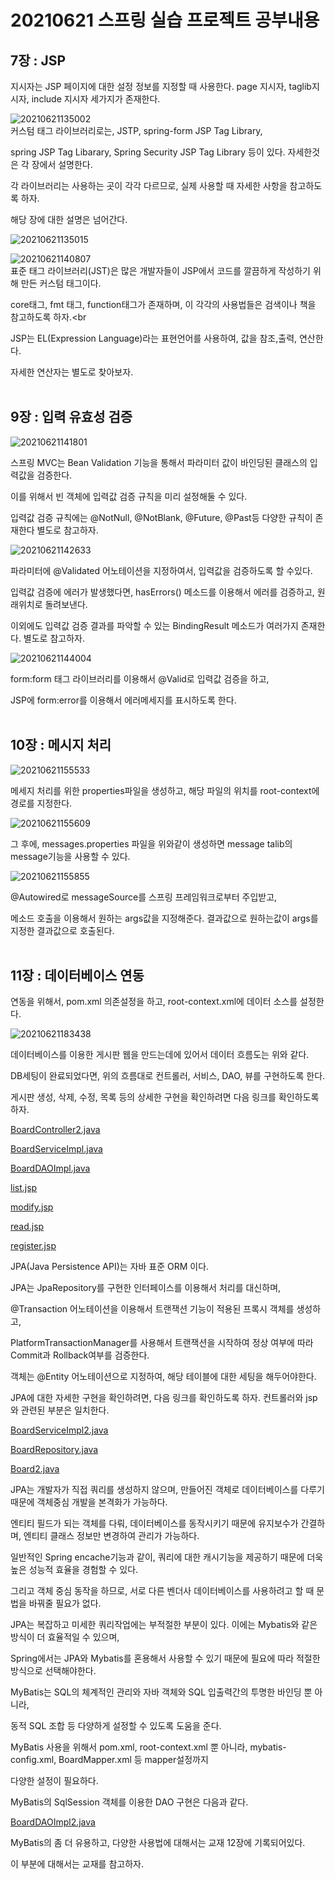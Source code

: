 <h1> 20210621 스프링 실습 프로젝트 공부내용 </h1>


<h2>7장 : JSP</h2>

지시자는 JSP 페이지에 대한 설정 정보를 지정할 때 사용한다.
page 지시자, taglib지시자, include 지시자 세가지가 존재한다.<br>

![20210621135002](https://user-images.githubusercontent.com/61536109/122774453-27615a00-d2e4-11eb-97d8-02934334380b.png) <br>
커스텀 태그 라이브러리로는, JSTP, spring-form JSP Tag Library,

spring  JSP Tag Libarary, Spring Security JSP Tag Library 등이 있다. 자세한것은 각 장에서 설명한다.

각 라이브러리는 사용하는 곳이 각각 다르므로, 실제 사용할 때 자세한 사항을 참고하도록 하자.

해당 장에 대한 설명은 넘어간다. <br>

![20210621135015](https://user-images.githubusercontent.com/61536109/122774536-39db9380-d2e4-11eb-9c80-df0d6ed65b50.png) <br>

![20210621140807](https://user-images.githubusercontent.com/61536109/122774540-3b0cc080-d2e4-11eb-8e6a-8446e56b3231.png) <br>
표준 태그 라이브러리(JST)은 많은 개발자들이  JSP에서 코드를 깔끔하게 작성하기 위해 만든 커스텀 태그이다.

core태그, fmt 태그, function태그가 존재하며, 이 각각의 사용법들은 검색이나 책을 참고하도록 하자.<br
                                                                   
JSP는  EL(Expression  Language)라는 표현언어를 사용하여, 값을 참조,출력, 연산한다.
                                                                   
자세한 연산자는 별도로 찾아보자. <br><br>


<h2>9장 : 입력 유효성 검증</h2>

![20210621141801](https://user-images.githubusercontent.com/61536109/122774685-60013380-d2e4-11eb-8ad4-1f0edd310574.png) <br>

스프링 MVC는 Bean Validation 기능을 통해서 파라미터 값이 바인딩된 클래스의 입력값을 검증한다.

이를 위해서 빈 객체에 입력값 검증 규칙을 미리 설정해둘 수 있다.

입력값  검증 규칙에는 @NotNull, @NotBlank, @Future, @Past등 다양한 규칙이 존재한다  별도로 참고하자. <br>

![20210621142633](https://user-images.githubusercontent.com/61536109/122774688-6099ca00-d2e4-11eb-982b-589873b090f2.png) <br>

파라미터에 @Validated 어노테이션을 지정하여서, 입력값을 검증하도록 할 수있다.

입력값 검증에 에러가 발생했다면, hasErrors() 메소드를 이용해서 에러를 검증하고, 원래위치로 돌려보낸다.

이외에도 입력값 검증 결과를 파악할 수 있는 BindingResult 메소드가 여러가지 존재한다. 별도로 참고하자. <br>

![20210621144004](https://user-images.githubusercontent.com/61536109/122774694-61326080-d2e4-11eb-86ad-612a8a6826b1.png) <br>

form:form 태그 라이브러리를 이용해서 @Valid로 입력값 검증을 하고,

JSP에 form:error를 이용해서 에러메세지를 표시하도록 한다. <br><br>

<h2>10장 : 메시지 처리</h2>

![20210621155533](https://user-images.githubusercontent.com/61536109/122774913-93dc5900-d2e4-11eb-9bc3-649c351684e6.png) <br>

메세지 처리를 위한 properties파일을 생성하고, 해당 파일의 위치를 root-context에 경로를 지정한다. <br>

![20210621155609](https://user-images.githubusercontent.com/61536109/122774917-9474ef80-d2e4-11eb-89c8-255604ed1b21.png) <br>

그 후에, messages.properties 파일을 위와같이 생성하면 message talib의 message기능을 사용할 수 있다. <br>

![20210621155855](https://user-images.githubusercontent.com/61536109/122774977-a35ba200-d2e4-11eb-98ea-302703cc99a3.png) <br>

@Autowired로 messageSource를 스프링 프레임워크로부터 주입받고,

메소드 호출을 이용해서 원하는 args값을 지정해준다. 결과값으로 원하는값이 args를 지정한 결과값으로 호출된다. <br><br>



<h2>11장 : 데이터베이스 연동</h2>

연동을 위해서, pom.xml 의존설정을 하고, root-context.xml에 데이터 소스를 설정한다.<br>

![20210621183438](https://user-images.githubusercontent.com/61536109/122775053-b7070880-d2e4-11eb-8b8c-33eefa714947.png) <br>

데이터베이스를 이용한 게시판 웹을 만드는데에 있어서 데이터 흐름도는 위와 같다.

DB세팅이 완료되었다면, 위의 흐름대로 컨트롤러, 서비스, DAO, 뷰를 구현하도록 한다.

게시판 생성, 삭제, 수정, 목록 등의 상세한 구현을 확인하려면 다음 링크를 확인하도록 하자. <br>

[BoardController2.java](https://github.com/kokochi66/StudyFilm_BackEnd_kokochi/blob/main/5_Spring4/hdSpring/KorchiProject/src/main/java/org/kochi/controller/BoardController2.java)<br>

[BoardServiceImpl.java](https://github.com/kokochi66/StudyFilm_BackEnd_kokochi/blob/main/5_Spring4/hdSpring/KorchiProject/src/main/java/org/kochi/service/BoardServiceImpl.java)<br>

[BoardDAOImpl.java](https://github.com/kokochi66/StudyFilm_BackEnd_kokochi/blob/main/5_Spring4/hdSpring/KorchiProject/src/main/java/org/kochi/dao/BoardDAOImpl.java)<br>

[list.jsp](https://github.com/kokochi66/StudyFilm_BackEnd_kokochi/blob/main/5_Spring4/hdSpring/KorchiProject/src/main/webapp/WEB-INF/views/board2/list.jsp)<br>

[modify.jsp](https://github.com/kokochi66/StudyFilm_BackEnd_kokochi/blob/main/5_Spring4/hdSpring/KorchiProject/src/main/webapp/WEB-INF/views/board2/modify.jsp)<br>

[read.jsp](https://github.com/kokochi66/StudyFilm_BackEnd_kokochi/blob/main/5_Spring4/hdSpring/KorchiProject/src/main/webapp/WEB-INF/views/board2/read.jsp)<br>

[register.jsp](https://github.com/kokochi66/StudyFilm_BackEnd_kokochi/blob/main/5_Spring4/hdSpring/KorchiProject/src/main/webapp/WEB-INF/views/board2/register.jsp)<br>




JPA(Java Persistence API)는 자바 표준 ORM 이다.

JPA는 JpaRepository를 구현한 인터페이스를 이용해서 처리를 대신하며,

@Transaction 어노테이션을 이용해서 트랜잭션 기능이 적용된 프록시 객체를 생성하고,

PlatformTransactionManager를 사용해서 트랜잭션을 시작하여 정상 여부에 따라 Commit과 Rollback여부를 검증한다.

객체는 @Entity 어노테이션으로 지정하여, 해당 테이블에 대한 세팅을 해두어야한다.

JPA에 대한 자세한 구현을 확인하려면, 다음 링크를 확인하도록 하자. 컨트롤러와 jsp와 관련된 부분은 일치한다. <br>

[BoardServiceImpl2.java](https://github.com/kokochi66/StudyFilm_BackEnd_kokochi/blob/main/5_Spring4/hdSpring/KorchiProject/src/main/java/org/kochi/dao/BoardDAOImpl2.java) <br>

[BoardRepository.java](https://github.com/kokochi66/StudyFilm_BackEnd_kokochi/blob/main/5_Spring4/hdSpring/KorchiProject/src/main/java/org/kochi/repository/BoardRepository.java) <br>

[Board2.java](https://github.com/kokochi66/StudyFilm_BackEnd_kokochi/blob/main/5_Spring4/hdSpring/KorchiProject/src/main/java/org/kochi/domain/Board2.java) <br>

JPA는 개발자가 직접 쿼리를 생성하지 않으며, 만들어진 객체로 데이터베이스를 다루기 때문에 객체중심 개발을 본격화가 가능하다.

엔티티 필드가 되는 객체를 다뤄, 데이터베이스를 동작시키기 때문에 유지보수가 간결하며, 엔티티 클래스 정보만 변경하여 관리가 가능하다.

일반적인 Spring encache기능과 같이, 쿼리에 대한 캐시기능을 제공하기 때문에 더욱 높은 성능적 효율을 경험할 수 있다.

그리고 객체 중심 동작을 하므로, 서로 다른 벤더사 데이터베이스를 사용하려고 할 때 문법을 바꿔줄 필요가 없다.

JPA는 복잡하고 미세한 쿼리작업에는 부적절한 부분이 있다. 이에는 Mybatis와 같은 방식이 더 효율적일 수 있으며,

Spring에서는 JPA와 Mybatis를 혼용해서 사용할 수 있기 때문에 필요에 따라 적절한 방식으로 선택해야한다.

MyBatis는 SQL의 체계적인 관리와 자바 객체와 SQL 입출력간의 투명한 바인딩 뿐 아니라,

동적 SQL 조합 등 다양하게 설정할 수 있도록 도움을 준다.

MyBatis 사용을 위해서 pom.xml, root-context.xml 뿐 아니라, mybatis-config.xml, BoardMapper.xml 등 mapper설정까지

다양한 설정이 필요하다.

MyBatis의 SqlSession 객체를 이용한 DAO 구현은 다음과 같다.<br>

[BoardDAOImpl2.java](https://github.com/kokochi66/StudyFilm_BackEnd_kokochi/blob/main/5_Spring4/hdSpring/KorchiProject/src/main/java/org/kochi/service/BoardServiceImpl2.java)<br>

MyBatis의 좀 더 유용하고, 다양한 사용법에 대해서는 교재 12장에 기록되어있다.

이 부분에 대해서는 교재를 참고하자.




